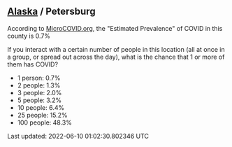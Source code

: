 
## [Alaska](/united-states/alaska) / Petersburg

According to [MicroCOVID.org](http://microcovid.org),
the "Estimated Prevalence" of COVID in this county is 0.7%

If you interact with a certain number of people in this location
(all at once in a group, or spread out across the day), what is the chance that
1 or more of them has COVID?

- 1 person: 0.7%
- 2 people: 1.3%
- 3 people: 2.0%
- 5 people: 3.2%
- 10 people: 6.4%
- 25 people: 15.2%
- 100 people: 48.3%

Last updated: 2022-06-10 01:02:30.802346 UTC
